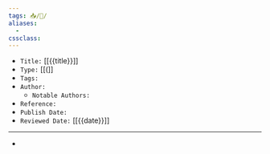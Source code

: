 ```yaml
---
tags: 📥️/📰️/
aliases:
  - 
cssclass: 
---
```


- `Title:` [[{{title}}]]
- `Type:` [[(]]
- `Tags:` 
- `Author:` 
	- `Notable Authors:` 
- `Reference:` 
- `Publish Date:` 
- `Reviewed Date:` [[{{date}}]]

---

- 